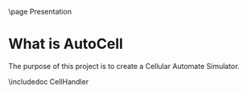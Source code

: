 \page Presentation
# What is AutoCell
The purpose of this project is to create a Cellular Automate Simulator.

\includedoc CellHandler
